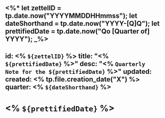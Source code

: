 <%*
	let zettelID = tp.date.now("YYYYMMDDHHmmss");
	let dateShorthand = tp.date.now("YYYY-[Q]Q");
	let prettifiedDate = tp.date.now("Qo [Quarter of] YYYY");
_%>
---
id: <% `${zettelID}` %>
title: "<% `${prettifiedDate}` %>"
desc: "<% `Quarterly Note for the ${prettifiedDate}` %>"
updated: 
created: <% tp.file.creation_date("X") %>
quarter: <% `${dateShorthand}` %>
---

# <% `${prettifiedDate}` %>